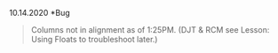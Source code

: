 10.14.2020 *Bug
>Columns not in alignment as of 1:25PM. (DJT & RCM see Lesson: Using Floats to troubleshoot later.)